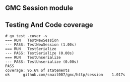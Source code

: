 ## GMC Session module

## Testing And Code coverage

```text
# go test -cover -v
=== RUN   TestNewSession
--- PASS: TestNewSession (1.00s)
=== RUN   TestSerialize
--- PASS: TestSerialize (0.00s)
=== RUN   TestUnserialize
--- PASS: TestUnserialize (0.00s)
PASS
coverage: 95.6% of statements
ok  	github.com/snail007/gmc/http/session	1.017s
```